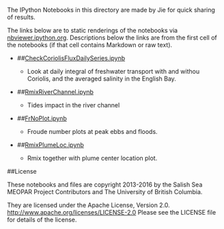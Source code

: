 The IPython Notebooks in this directory are made by Jie for
quick sharing of results.

The links below are to static renderings of the notebooks via
[nbviewer.ipython.org](http://nbviewer.ipython.org/).
Descriptions below the links are from the first cell of the notebooks
(if that cell contains Markdown or raw text).

* ##[CheckCoriolisFluxDailySeries.ipynb](http://nbviewer.ipython.org/urls/bitbucket.org/salishsea/analysis-jie/raw/tip/jie/paper/CheckCoriolisFluxDailySeries.ipynb)  
    
    * Look at daily integral of freshwater transport with and withou Coriolis, and the averaged salinity in the English Bay.  

* ##[RmixRiverChannel.ipynb](http://nbviewer.ipython.org/urls/bitbucket.org/salishsea/analysis-jie/raw/tip/jie/paper/RmixRiverChannel.ipynb)  
    
    * Tides impact in the river channel  

* ##[FrNoPlot.ipynb](http://nbviewer.ipython.org/urls/bitbucket.org/salishsea/analysis-jie/raw/tip/jie/paper/FrNoPlot.ipynb)  
    
    * Froude number plots at peak ebbs and floods.  

* ##[RmixPlumeLoc.ipynb](http://nbviewer.ipython.org/urls/bitbucket.org/salishsea/analysis-jie/raw/tip/jie/paper/RmixPlumeLoc.ipynb)  
    
    * Rmix together with plume center location plot.  


##License

These notebooks and files are copyright 2013-2016
by the Salish Sea MEOPAR Project Contributors
and The University of British Columbia.

They are licensed under the Apache License, Version 2.0.
http://www.apache.org/licenses/LICENSE-2.0
Please see the LICENSE file for details of the license.
